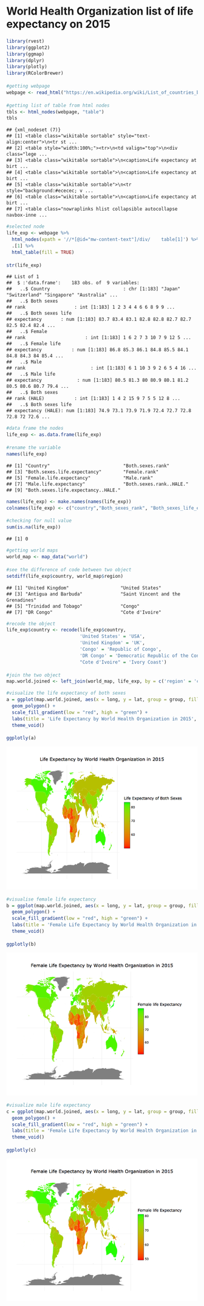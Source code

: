 World Health Organization list of life expectancy on 2015
================

``` r
library(rvest)
library(ggplot2)
library(ggmap)
library(dplyr)
library(plotly)
library(RColorBrewer)

#getting webpage
webpage <- read_html("https://en.wikipedia.org/wiki/List_of_countries_by_life_expectancy")

#getting list of table from html nodes
tbls <- html_nodes(webpage, "table")
tbls
```

    ## {xml_nodeset (7)}
    ## [1] <table class="wikitable sortable" style="text-align:center">\n<tr st ...
    ## [2] <table style="width:100%;"><tr>\n<td valign="top">\n<div class="lege ...
    ## [3] <table class="wikitable sortable">\n<caption>Life expectancy at birt ...
    ## [4] <table class="wikitable sortable">\n<caption>Life expectancy at birt ...
    ## [5] <table class="wikitable sortable">\n<tr style="background:#ececec; v ...
    ## [6] <table class="wikitable sortable">\n<caption>Life expectancy at birt ...
    ## [7] <table class="nowraplinks hlist collapsible autocollapse navbox-inne ...

``` r
#selected node
life_exp <- webpage %>%
  html_nodes(xpath = '//*[@id="mw-content-text"]/div/    table[1]') %>%
  .[1] %>%
  html_table(fill = TRUE)

str(life_exp)
```

    ## List of 1
    ##  $ :'data.frame':    183 obs. of  9 variables:
    ##   ..$ Country                           : chr [1:183] "Japan" "Switzerland" "Singapore" "Australia" ...
    ##   ..$ Both sexes
    ## rank                  : int [1:183] 1 2 3 4 4 6 6 8 9 9 ...
    ##   ..$ Both sexes life
    ## expectancy       : num [1:183] 83.7 83.4 83.1 82.8 82.8 82.7 82.7 82.5 82.4 82.4 ...
    ##   ..$ Female
    ## rank                      : int [1:183] 1 6 2 7 3 10 7 9 12 5 ...
    ##   ..$ Female life
    ## expectancy           : num [1:183] 86.8 85.3 86.1 84.8 85.5 84.1 84.8 84.3 84 85.4 ...
    ##   ..$ Male
    ## rank                        : int [1:183] 6 1 10 3 9 2 6 5 4 16 ...
    ##   ..$ Male life
    ## expectancy             : num [1:183] 80.5 81.3 80 80.9 80.1 81.2 80.5 80.6 80.7 79.4 ...
    ##   ..$ Both sexes
    ## rank (HALE)           : int [1:183] 1 4 2 15 9 7 5 5 12 8 ...
    ##   ..$ Both sexes life
    ## expectancy (HALE): num [1:183] 74.9 73.1 73.9 71.9 72.4 72.7 72.8 72.8 72 72.6 ...

``` r
#data frame the nodes
life_exp <- as.data.frame(life_exp)

#rename the variable
names(life_exp)
```

    ## [1] "Country"                           "Both.sexes.rank"                  
    ## [3] "Both.sexes.life.expectancy"        "Female.rank"                      
    ## [5] "Female.life.expectancy"            "Male.rank"                        
    ## [7] "Male.life.expectancy"              "Both.sexes.rank..HALE."           
    ## [9] "Both.sexes.life.expectancy..HALE."

``` r
names(life_exp) <- make.names(names(life_exp))
colnames(life_exp) <- c("country","Both_sexes_rank", "Both_sexes_life_exp", "Female_rank","Female_life_exp", "Male_rank","Male_life_exp", "Both_sexes_rank(HALE)", "Both_life_exp(HALE)")

#checking for null value
sum(is.na(life_exp))
```

    ## [1] 0

``` r
#getting world maps
world_map <- map_data("world")

#see the difference of code between two object
setdiff(life_exp$country, world_map$region)
```

    ## [1] "United Kingdom"                   "United States"                   
    ## [3] "Antigua and Barbuda"              "Saint Vincent and the Grenadines"
    ## [5] "Trinidad and Tobago"              "Congo"                           
    ## [7] "DR Congo"                         "Cote d'Ivoire"

``` r
#recode the object 
life_exp$country <- recode(life_exp$country, 
                           'United States' = 'USA',
                           'United Kingdom' = 'UK',
                           'Congo' = 'Republic of Congo',
                           'DR Congo' = 'Democratic Republic of the Congo',
                           "Cote d'Ivoire" = 'Ivory Coast')

#join the two object
map.world.joined <- left_join(world_map, life_exp, by = c('region' = 'country'))
```

``` r
#visualize the life expectancy of both sexes
a = ggplot(map.world.joined, aes(x = long, y = lat, group = group, fill = Both_sexes_life_exp)) +
  geom_polygon() + 
  scale_fill_gradient(low = "red", high = "green") +
  labs(title = 'Life Expectancy by World Health Organization in 2015', fill = 'Life Expectancy of Both Sexes')+
  theme_void()

ggplotly(a)
```

![](life_expectancy_files/figure-markdown_github/unnamed-chunk-4-1.png)

``` r
#visualise female life expectancy
b = ggplot(map.world.joined, aes(x = long, y = lat, group = group, fill = map.world.joined$Female_life_exp)) +
  geom_polygon() + 
  scale_fill_gradient(low = "red", high = "green") +
  labs(title = 'Female Life Expectancy by World Health Organization in 2015', fill = 'Female life Expectancy')+
  theme_void()

ggplotly(b)
```

![](life_expectancy_files/figure-markdown_github/unnamed-chunk-5-1.png)

``` r
#visualize male life expectancy
c = ggplot(map.world.joined, aes(x = long, y = lat, group = group, fill = map.world.joined$Male_life_exp)) +
  geom_polygon() + 
  scale_fill_gradient(low = "red", high = "green") +
  labs(title = 'Female Life Expectancy by World Health Organization in 2015', fill = 'Female life Expectancy')+
  theme_void()

ggplotly(c)
```

![](life_expectancy_files/figure-markdown_github/unnamed-chunk-6-1.png)
